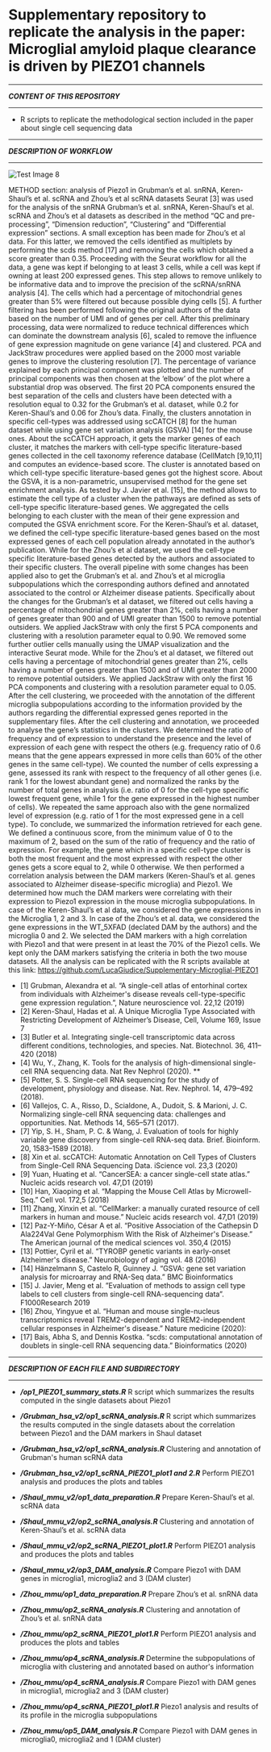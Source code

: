 # Supplementary repository to replicate the analysis in the paper: Microglial amyloid plaque clearance is driven by PIEZO1 channels

********************************
***CONTENT OF THIS REPOSITORY***
********************************
- R scripts to replicate the methodological section included in the paper about single cell sequencing data

********************************
***DESCRIPTION OF WORKFLOW***
********************************

![Test Image 8](https://raw.githubusercontent.com/LucaGiudice/Microglia-AD-PIEZO1/main/images_github/Immagine1.png)

METHOD section: analysis of Piezo1 in Grubman’s et al. snRNA, Keren-Shaul’s et al. scRNA and Zhou’s et al scRNA datasets
Seurat [3] was used for the analysis of the snRNA Grubman’s et al. snRNA, Keren-Shaul’s et al. scRNA and Zhou’s et al datasets as described in the method “QC and pre-processing”, “Dimension reduction”, “Clustering” and “Differential expression” sections. A small exception has been made for Zhou’s et al data. For this latter, we removed the cells identified as multiplets by performing the scds method [17] and removing the cells which obtained a score greater than 0.35. Proceeding with the Seurat workflow for all the data, a gene was kept if belonging to at least 3 cells, while a cell was kept if owning at least 200 expressed genes. This step allows to remove unlikely to be informative data and to improve the precision of the scRNA/snRNA analysis [4]. The cells which had a percentage of mitochondrial genes greater than 5% were filtered out because possible dying cells [5]. A further filtering has been performed following the original authors of the data based on the number of UMI and of genes per cell. After this preliminary processing, data were normalized to reduce technical differences which can dominate the downstream analysis [6], scaled  to remove the influence of gene expression magnitude on gene variance [4] and clustered. PCA and JackStraw procedures were applied based on the 2000 most variable genes to improve the clustering resolution [7]. The percentage of variance explained by each principal component was plotted and the number of principal components was then chosen at the ‘elbow’ of the plot where a substantial drop was observed. The first 20 PCA components ensured the best separation of the cells and clusters have been detected with a resolution equal to 0.32 for the Grubman’s et al. dataset, while 0.2 for Keren-Shaul’s and 0.06 for Zhou’s data. Finally, the clusters annotation in specific cell-types was addressed using scCATCH [8] for the human dataset while using gene set variation analysis (GSVA) [14] for the mouse ones. About the scCATCH approach, it gets the marker genes of each cluster, it matches the markers with cell-type specific literature-based genes collected in the cell taxonomy reference database (CellMatch [9,10,11] and computes an evidence-based score. The cluster is annotated based on which cell-type specific literature-based genes got the highest score. 
About the GSVA, it is a non-parametric, unsupervised method for the gene set enrichment analysis. As tested by J. Javier et al. [15], the method allows to estimate the cell type of a cluster when the pathways are defined as sets of cell-type specific literature-based genes. We aggregated the cells belonging to each cluster with the mean of their gene expression and computed the GSVA enrichment score. For the Keren-Shaul’s et al. dataset, we defined the cell-type specific literature-based genes based on the most expressed genes of each cell population already annotated in the author’s publication. While for the Zhou’s et al dataset, we used the cell-type specific literature-based genes detected by the authors and associated to their specific clusters. 
The overall pipeline with some changes has been applied also to get the Grubman’s et al. and Zhou’s et al microglia subpopulations which the corresponding authors defined and annotated associated to the control or Alzheimer disease patients. Specifically about the changes for the Grubman’s et al dataset, we filtered out cells having a percentage of mitochondrial genes greater than 2%, cells having a number of genes greater than 900 and of UMI greater than 1500 to remove potential outsiders. We applied JackStraw with only the first 5 PCA components and clustering with a resolution parameter equal to 0.90. We removed some further outlier cells manually using the UMAP visualization and the interactive Seurat mode. While for the Zhou’s et al dataset, we filtered out cells having a percentage of mitochondrial genes greater than 2%, cells having a number of genes greater than 1500 and of UMI greater than 2000 to remove potential outsiders. We applied JackStraw with only the first 16 PCA components and clustering with a resolution parameter equal to 0.05. After the cell clustering, we proceeded with the annotation of the different microglia subpopulations according to the information provided by the authors regarding the differential expressed genes reported in the supplementary files.
After the cell clustering and annotation, we proceeded to analyse the gene’s statistics in the clusters. We determined the ratio of frequency and of expression to understand the presence and the level of expression of each gene with respect the others (e.g. frequency ratio of 0.6 means that the gene appears expressed in more cells than 60% of the other genes in the same cell-type). We counted the number of cells expressing a gene,  assessed its rank with respect to the frequency of all other genes (i.e. rank 1 for the lowest abundant gene) and normalized the ranks by the number of total genes in analysis (i.e. ratio of 0 for the cell-type specific lowest frequent gene, while 1 for the gene expressed in the highest number of cells). We repeated the same approach also with the gene normalized level of expression (e.g. ratio of 1 for the most expressed gene in a cell type). To conclude, we summarized the information retrieved for each gene. We defined a continuous score, from the minimum value of 0 to the maximum of 2, based on the sum of the ratio of frequency and the ratio of expression. For example, the gene which in a specific cell-type cluster is both the most frequent and the most expressed with respect the other genes gets a score equal to 2, while 0 otherwise. We then performed a correlation analysis between the DAM markers (Keren-Shaul’s et al. genes associated to Alzheimer disease-specific microglia) and Piezo1. We determined how much the DAM markers were correlating with their expression to Piezo1 expression in the mouse microglia subpopulations. In case of the Keren-Shaul’s et al data, we considered the gene expressions in the Microglia 1, 2 and 3. In case of the Zhou’s et al. data, we considered the gene expressions in the WT_5XFAD (declated DAM by the authors) and the microglia 0 and 2.  We selected the DAM markers with a high correlation with Piezo1 and that were present in at least the 70% of the Piezo1 cells. We kept only the DAM markers satisfying the criteria in both the two mouse datasets. All the analysis can be replicated with the R scripts available at this link: https://github.com/LucaGiudice/Supplementary-Microglial-PIEZO1

- [1] Grubman, Alexandra et al. “A single-cell atlas of entorhinal cortex from individuals with Alzheimer's disease reveals cell-type-specific gene expression regulation.”, Nature neuroscience vol. 22,12 (2019)
- [2] Keren-Shaul, Hadas et al. A Unique Microglia Type Associated with Restricting Development of Alzheimer’s Disease, Cell, Volume 169, Issue 7
- [3] Butler et al. Integrating single-cell transcriptomic data across different conditions, technologies, and species. Nat. Biotechnol. 36, 411–420 (2018)
- [4] Wu, Y., Zhang, K. Tools for the analysis of high-dimensional single-cell RNA sequencing data. Nat Rev Nephrol (2020). **
- [5] Potter, S. S. Single-cell RNA sequencing for the study of development, physiology and disease. Nat. Rev. Nephrol. 14, 479–492 (2018).
- [6] Vallejos, C. A., Risso, D., Scialdone, A., Dudoit, S. & Marioni, J. C. Normalizing single-cell RNA sequencing data: challenges and opportunities. Nat. Methods 14, 565–571 (2017).
- [7] Yip, S. H., Sham, P. C. & Wang, J. Evaluation of tools for highly variable gene discovery from single-cell RNA-seq data. Brief. Bioinform. 20, 1583–1589 (2018).
- [8] Xin et al. scCATCH: Automatic Annotation on Cell Types of Clusters from Single-Cell RNA Sequencing Data. iScience vol. 23,3 (2020)
- [9] Yuan, Huating et al. “CancerSEA: a cancer single-cell state atlas.” Nucleic acids research vol. 47,D1 (2019)
- [10] Han, Xiaoping et al. “Mapping the Mouse Cell Atlas by Microwell-Seq.” Cell vol. 172,5 (2018)
- [11] Zhang, Xinxin et al. “CellMarker: a manually curated resource of cell markers in human and mouse.” Nucleic acids research vol. 47,D1 (2019)
- [12] Paz-Y-Miño, César A et al. “Positive Association of the Cathepsin D Ala224Val Gene Polymorphism With the Risk of Alzheimer's Disease.” The American journal of the medical sciences vol. 350,4 (2015)
- [13] Pottier, Cyril et al. “TYROBP genetic variants in early-onset Alzheimer's disease.” Neurobiology of aging vol. 48 (2016)
- [14] Hänzelmann S, Castelo R, Guinney J. “GSVA: gene set variation analysis for microarray and RNA-Seq data.” BMC Bioinformatics
- [15] J. Javier, Meng et al. ”Evaluation of methods to assign cell type labels to cell clusters from single-cell RNA-sequencing data”. F1000Research 2019
- [16] Zhou, Yingyue et al. “Human and mouse single-nucleus transcriptomics reveal TREM2-dependent and TREM2-independent cellular responses in Alzheimer's disease.” Nature medicine (2020): 
- [17] Bais, Abha S, and Dennis Kostka. “scds: computational annotation of doublets in single-cell RNA sequencing data.” Bioinformatics (2020)


********************************
***DESCRIPTION OF EACH FILE AND SUBDIRECTORY***
********************************

- ***/op1_PIEZO1_summary_stats.R*** R script which summarizes the results computed in the single datasets about Piezo1

- ***/Grubman_hsa_v2/op1_scRNA_analysis.R*** R script which summarizes the results computed in the single datasets about the correlation between Piezo1 and the DAM markers in Shaul dataset

- ***/Grubman_hsa_v2/op1_scRNA_analysis.R*** Clustering and annotation of Grubman's human scRNA data

- ***/Grubman_hsa_v2/op1_scRNA_PIEZO1_plot1 and 2.R*** Perform PIEZO1 analysis and produces the plots and tables
   
- ***/Shaul_mmu_v2/op1_data_preparation.R*** Prepare Keren-Shaul’s et al. scRNA data

- ***/Shaul_mmu_v2/op2_scRNA_analysis.R*** Clustering and annotation of Keren-Shaul’s et al. scRNA data

- ***/Shaul_mmu_v2/op2_scRNA_PIEZO1_plot1.R*** Perform PIEZO1 analysis and produces the plots and tables

- ***/Shaul_mmu_v2/op3_DAM_analysis.R*** Compare Piezo1 with DAM genes in microglia1, microglia2 and 3 (DAM cluster)

- ***/Zhou_mmu/op1_data_preparation.R*** Prepare Zhou’s et al. snRNA data

- ***/Zhou_mmu/op2_scRNA_analysis.R*** Clustering and annotation of Zhou’s et al. snRNA data

- ***/Zhou_mmu/op2_scRNA_PIEZO1_plot1.R*** Perform PIEZO1 analysis and produces the plots and tables

- ***/Zhou_mmu/op4_scRNA_analysis.R*** Determine the subpopulations of microglia with clustering and annotated based on author's information

- ***/Zhou_mmu/op4_scRNA_analysis.R*** Compare Piezo1 with DAM genes in microglia1, microglia2 and 3 (DAM cluster)

- ***/Zhou_mmu/op4_scRNA_PIEZO1_plot1.R*** Piezo1 analysis and results of its profile in the microglia subpopulations

- ***/Zhou_mmu/op5_DAM_analysis.R*** Compare Piezo1 with DAM genes in microglia0, microglia2 and 1 (DAM cluster)
